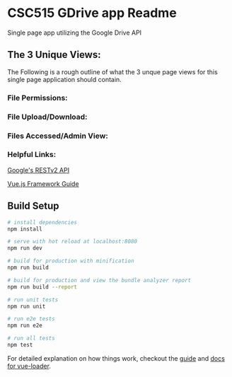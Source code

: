 # CSC515 GDrive app Readme
Single page app utilizing the Google Drive API

## The 3 Unique Views:
The Following is a rough outline of what the 3 unque page views for this single page application should contain.

### File Permissions:

### File Upload/Download:

### Files Accessed/Admin View:

### Helpful Links:
[Google's RESTv2 API](https://developers.google.com/drive/v2/reference/)

[Vue.js Framework Guide](https://vuejs.org/v2/guide/)


## Build Setup

``` bash
# install dependencies
npm install

# serve with hot reload at localhost:8080
npm run dev

# build for production with minification
npm run build

# build for production and view the bundle analyzer report
npm run build --report

# run unit tests
npm run unit

# run e2e tests
npm run e2e

# run all tests
npm test
```

For detailed explanation on how things work, checkout the [guide](http://vuejs-templates.github.io/webpack/) and [docs for vue-loader](http://vuejs.github.io/vue-loader).


